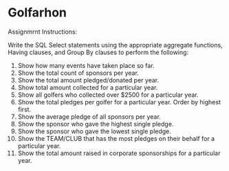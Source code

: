 # Golfarhon

Assignmrnt Instructions: 

Write the SQL Select statements using the appropriate aggregate functions, Having clauses, and Group By clauses to perform the following: 

1)	Show how many events have taken place so far. 
2)	Show the total count of sponsors per year. 
3)	Show the total amount pledged/donated per year. 
4)	Show total amount collected for a particular year. 
5)	Show all golfers who collected over $2500 for a particular year. 
6)	Show the total pledges per golfer for a particular year.  Order by highest first. 
7)	Show the average pledge of all sponsors per year. 
8)	Show the sponsor who gave the highest single pledge. 
9)	Show the sponsor who gave the lowest single pledge. 
10)	Show the TEAM/CLUB that has the most pledges on their behalf for a particular year. 
11)	Show the total amount raised in corporate sponsorships for a particular year. 
